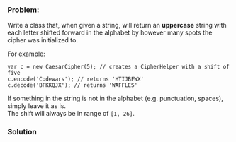 ### Problem:
<p>Write a class that, when given a string, will return an <strong>uppercase</strong> string with each letter shifted forward in the alphabet by however many spots the cipher was initialized to.</p>
<p>For example:</p>
<pre><code class="language-javascript"><span class="hljs-keyword">var</span> c = <span class="hljs-keyword">new</span> CaesarCipher(<span class="hljs-number">5</span>); <span class="hljs-comment">// creates a CipherHelper with a shift of five</span>
c.encode(<span class="hljs-string">&apos;Codewars&apos;</span>); <span class="hljs-comment">// returns &apos;HTIJBFWX&apos;</span>
c.decode(<span class="hljs-string">&apos;BFKKQJX&apos;</span>); <span class="hljs-comment">// returns &apos;WAFFLES&apos;</span></code></pre>
<pre style="display: none;"><code class="language-coffeescript">c = <span class="hljs-keyword">new</span> CaesarCipher(<span class="hljs-number">5</span>) <span class="hljs-comment"># creates a CipherHelper with a shift of five</span>
c.encode(<span class="hljs-string">&apos;Codewars&apos;</span>) <span class="hljs-comment"># returns &apos;HTIJBFWX&apos;</span>
c.decode(<span class="hljs-string">&apos;BFKKQJX&apos;</span>) <span class="hljs-comment"># returns &apos;WAFFLES&apos;</span></code></pre>
<pre style="display: none;"><code class="language-python">c = CaesarCipher(<span class="hljs-number">5</span>); <span class="hljs-comment"># creates a CipherHelper with a shift of five</span>
c.encode(<span class="hljs-string">&apos;Codewars&apos;</span>) <span class="hljs-comment"># returns &apos;HTIJBFWX&apos;</span>
c.decode(<span class="hljs-string">&apos;BFKKQJX&apos;</span>) <span class="hljs-comment"># returns &apos;WAFFLES&apos;</span></code></pre>
<pre style="display: none;"><code class="language-ruby">c = CaesarCipher.new(<span class="hljs-number">5</span>); <span class="hljs-comment"># creates a CipherHelper with a shift of five</span>
c.encode(<span class="hljs-string">&apos;Codewars&apos;</span>) <span class="hljs-comment"># returns &apos;HTIJBFWX&apos;</span>
c.decode(<span class="hljs-string">&apos;BFKKQJX&apos;</span>) <span class="hljs-comment"># returns &apos;WAFFLES&apos;</span></code></pre>
<pre style="display: none;"><code class="language-php">$c = <span class="hljs-keyword">new</span> CaesarCipher(<span class="hljs-number">5</span>);
$c-&gt;encode(<span class="hljs-string">&apos;Codewars&apos;</span>); <span class="hljs-comment">// returns &apos;HTIJBFWX&apos;</span>
$c-&gt;decode(<span class="hljs-string">&apos;BFKKQJX&apos;</span>); <span class="hljs-comment">// returns &apos;WAFFLES&apos;</span></code></pre>
<p>If something in the string is not in the alphabet (e.g. punctuation, spaces), simply leave it as is.<br>The shift will always be in range of <code>[1, 26]</code>.</p>

### Solution
